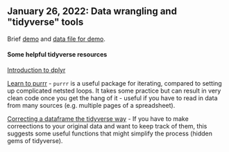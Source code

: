 ## January 26, 2022: Data wrangling and "tidyverse" tools

Brief [demo](./20220126_demo.R) and [data file for demo](/20220126_demo.xlsx).

#### Some helpful tidyverse resources

[Introduction to dplyr](https://cran.r-project.org/web/packages/dplyr/vignettes/dplyr.html)

[Learn to purrr](https://www.rebeccabarter.com/blog/2019-08-19_purrr/) - `purrr` is a useful package for iterating, compared to setting up complicated netsted loops. It takes some practice but can result in very clean code once you get the hang of it - useful if you have to read in data from many sources (e.g. multiple pages of a spreadsheet).

[Correcting a dataframe the tidyverse way](http://ritsokiguess.site/docs/2021/04/26/correcting-a-dataframe-the-tidyverse-way/) - If you have to make correections to your original data and want to keep track of them, this suggests some useful functions that might simplify the process (hidden gems of tidyverse).
